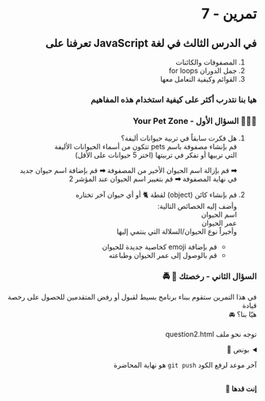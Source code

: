 <div dir="rtl">

# تمرين - 7

## في الدرس الثالث في لغة JavaScript تعرفنا على

1. المصفوفات والكائنات
2. جمل الدوران for loops
3. القوائم وكيفية التعامل معها

### هيا بنا نتدرب أكثر على كيفية استخدام هذه المفاهيم

### 🐹🐶🐰 السؤال الأول - Your Pet Zone

1. هل فكرت سابقاً في تربية حيوانات أليفة؟
   <br> قم بإنشاء مصفوفة باسم pets تتكون من أسماء الحيوانات الأليفة
   <br> التي تربيها أو تفكر في تربيتها (اختر 5
   حيوانات على الأقل)

   <b>➡</b> قم بإزالة اسم الحيوان الأخير من المصفوفة
   <b>➡</b> قم بإضافة اسم حيوان جديد في نهاية المصفوفة
   <b>➡</b> قم بتغيير اسم الحيوان عند المؤشر 2

2. قم بإنشاء كائن (object) لقطة 🐈 أو أي حيوان آخر تختاره
   <br> وأضف إليه الخصائص التالية:
   <br> اسم الحيوان
   <br> عمر الحيوان
   <br> وأخيراً نوع الحيوان/السلالة التي ينتمي إليها

   - قم بإضافة emoji كخاصية جديدة للحيوان
   - قم بالوصول إلى عمر الحيوان وطباعته

### السؤال الثاني - رخصتك 🎫 🚔

في هذا التمرين ستقوم ببناء برنامج بسيط لقبول أو رفض المتقدمين للحصول على رخصة قيادة
<br>هيّا بنا؟ 🚘
<br>
<br>توجه نحو ملف question2.html

<details>
   <summary>
      بونص 👑
   </summary>
   <pre>
   <strong> السؤال الثالث - اثنينكم تشوفون Anime؟ 🏯 🎎 🏮 🤔 </strong>
        في هذا التمرين ستقوم بمقارنة مجموعة مسلسلات الAnime التي تشاهدها بالمسلسلات التي يشاهدها صديقك
        <br>ومن ثم سنكمل معك من هناك 📩
        <br>
        <br>توجه نحو ملف question3.html
   </pre>
</details>

آخر موعد لرفع الكود `git push` هو نهاية المحاضرة

<br>
<b>إنت قدها 🏅</b>
</div>
